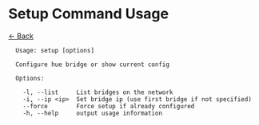 # Setup Command Usage

[<- Back](../../README.md)

```text
  Usage: setup [options]

  Configure hue bridge or show current config

  Options:

    -l, --list     List bridges on the network
    -i, --ip <ip>  Set bridge ip (use first bridge if not specified)
    --force        Force setup if already configured
    -h, --help     output usage information

```